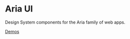 # Aria UI

Design System components for the Aria family of web apps.

[Demos](https://60b6339dea261900391d4d48-jvtianwubs.chromatic.com)

